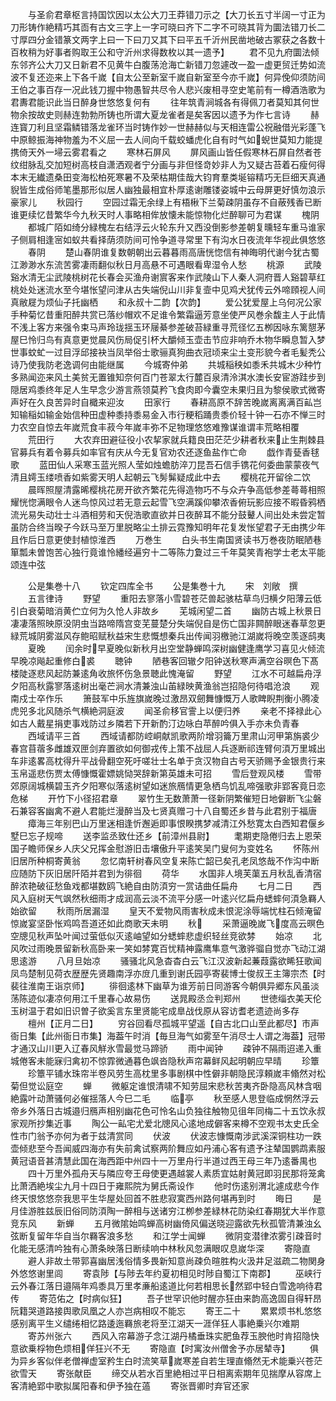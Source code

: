 <!-- { "loadSidebar": true } -->
　　与圣俞君章枢言持国饮因以太公大刀王莽错刀示之【大刀长五寸半阔一寸正为刀形铸作絶精巧其靣有古文三字上一字可晓曰齐下二字不可晓其背为圜法错刀长二寸厚四分金错篆文两字上曰一下曰刀又其下曰平五千沂州民凿地破古冢获之各数十百枚稍为好事者购取王公和守沂州求得数枚以其一遗予】
　　君不见九府圜法倾东邻齐公大刀又日新君不见黄牛白腹荡沧海亡新错刀忽遽改一盈一虚更贸迁势如流波不复还迩来上下各千嵗【自太公至新室千嵗自新室至今亦千嵗】何异俛仰须防间王伯之事百存一况此钱刀握中物愚智共尽令人悲兴废相寻空史笔前有一樽酒浩歌为君夀君能识此当日醉身世悠悠复何有
　　往年筑青涧城各有得佩刀者莫知其何世物余按故史则赫连勃勃所铸也所谓大夏龙雀者是矣客因以遗予为作七言诗
　　赫连寳刀利且坚霜鳞错落龙雀环当时铸作妙一世赫赫似与天相连雷公祝融借光彩蓬飞中原鲸振海神物羞为不义屈一去人间向千载蛟蟠虎化自有时气如蜺世莫知力能提携倚天外一埽云雾君看之
　　寒林石屏风
　　屏风画山皆任假寒林石屏自然者苍纹绀脉乱交加短树高枝自潇洒观者宁分画与非但怪竒妙非人为又疑古苔着石瘦何得本末无纎遗桑田变海松柏死寒暑不及荣枯期佳哉大钧育羣类埏镕精巧无巨细天真通貎皆生成俗师笔墨那形似居人幽独最相宜朴厚逺谢雕镂姿城中云母屏更好慎勿浪示豪家儿
　　秋园行
　　空园过霜无余绿上有梧楸下兰菊疎阴虽存不自蔽残香已断谁更续忆昔繁华今九秋天时人事略相侔放懐未能惊物化烂醉聊可为君谋
　　槐阴
　　都城广陌如绮分緑槐左右结浮云火轮东升又西没倒影参差朝复曛轻车重马谁家子侧肩相逢宻如蚁共看择荫须防间可怜争道寻常里下有沟水日夜流年华视此俱悠悠
　　春阴
　　楚山春阴谁复数朝朝出云暮暮雨高唐恍惚信有神晦明代谢今犹古蜀江渺渺水东流苦雾凄雨翻似秋日月高悬不可遇眼看卑湿令人愁
　　桃源
　　武陵谿水清无尘武陵桃树花长春会买渔舟谢賔客来作武陵山下人秦人洞府晋人谿碧草红桃处处迷流水至今堪怅望问津从古失端倪山川非复壸中见鸡犬犹传云外啼頋视人间真敝屣为烦仙子托幽栖
　　和永叔十二韵【次韵】
　　爱公犹爱屋上乌何况公家手种菊忆昔重阳醉共赏已落纱帽欢不足谁令繁霜逼芳意坐使严风巻余馥主人于此情不浅上客方来强令束马声玲珑揺玉环屦綦参差破苔緑重寻荒径忆五栁因咏东篱憇茅屋巳怜归鸟有真意更觉晨风伤局促引杯大釂倾玉壶击节应非响乔木物华瞬息暂入梦世事蚊虻一过目浮邱接袂当凤举俗士歌骊真狗曲衣冠顷来尘土变形貌今者毛髪秃公诗乃使我防老逸调何由能继属
　　今城寄仲弟
　　共城稲秧如黍禾共城木少种竹多熟闻迩来风土美贫无置锥知奈何百门苍翠太行麓百泉清泠淇水澳长安宦游跬步到隠居鸡黍终年足人生早念少游言燕领莫矜飞食肉即今囊空未果归且为黎侯歌式微寄声好在久良苦异时自檝来迎汝
　　田家行
　　春耕高原不辞苦晚嵗离离满百畆岂知输稲如输金始信种田虚种黍持黍易金入市行粳稻踊贵黍价轻十钟一石亦不惮三时力农空自惊去年嵗荒食丰菽今年嵗丰弥不足物理悠悠难豫谋谁谓丰荒略相覆
　　荒田行
　　大农弃田避征役小农挈家就兵籍良田茫茫少耕者秋来止生荆棘县官募兵有着令募兵如率官有庆从今无复官劝农还逐鱼盐作亡命
　　戯作青甆香毬歌
　　蓝田仙人采寒玉蓝光照人莹如烛蟾肪淬刀昆吾石信手镌花何委曲蒙蒙夜气清且嫮玉缕喷香如紫雾天明人起朝云飞髣髴疑成此中去
　　樱桃花开留徐二饮
　　晨晖照屋清露晞樱桃花房开欲齐繁花先得造物巧不与众卉争高低参差蕚蕚相照耀恍惚满眼令人迷鸟惊风过若无意云起雪飞空满蹊仰攀浓香俯玩影应接不暇昏鸦栖流光易失动壮士斗酒相劳和天倪浩歌直欲并日夜醉耳不能分鼓鼙人间出处未尝定暂虽防合终当暌子今跃马至万里脱略尘土排云霓豫知明年花复发怅望君子无由携少年且作后日意更使封植惊淮西
　　万巻生
　　白头书生南国贤读书万巻夜防眠陋巷箪瓢未曽饱苦心独行竟谁怜繙经遍穷十二等陈力夐过三千年莫笑青袍学士老太平能颂连中弦






　　公是集巻十八
　　钦定四库全书
　　公是集巻十九
　　宋　刘敞　撰
　　五言律诗
　　野望
　　重阳去寥落小雪碧苍茫兽起骇枯草鸟归横夕阳薄云低引白衰菊暗消黄伫立何为久怆人非故乡
　　芜城闲望二首
　　幽防古城上秋景日凄凄落照映原没阴虫当路啼隋宫变芜蔓楚分失端倪自是伤亡国非闗醉眼迷春草忽更緑荒城阴雾滋风存鲍昭赋秋益宋生悲慨想秦兵出传闻羽檄驰江湖嵗将晚空羡逐鸱夷
　　夏晚
　　闰余时早夏晚似新秋月出空堂静蝉鸣深树幽健逢鹰学习喜见火倾流早晚凉飚起重修白裘
　　聴钟
　　陋巷客回辙夕阳钟送秋寒声满空谷暝色下髙楼陡逐悲风起防兼逺角收旅怀伤急景聴此愧淹留
　　野望
　　江水不可越扁舟浮夕阳高秋露寥落逺树出毫芒涧水清兼浊山苖緑映黄渔翁岂招隐何待唱沧浪
　　观南戍士卒作乐
　　箫鼓军中乐旌旗嵗晚过激昂双劒舞慷慨万人歌睥睨荆衡小腾凌虎兕多北风随杀气横絶洞庭波
　　闻圣俞移官霅上以便归养
　　亲老不择禄此心如古人戴星捐吏事戏防过乡隣若下开新酌汀边咏白苹醉吟俱入手亦未负青春
　　西域请平三首
　　西域请都防崆峒献凯歌两阶增羽籥万里肃山河甲第旃裘少春宫苜蓿多雌雄双匣剑弃置欲如何御戎传上策不战屈人兵逐断祁连臂何湏万里城出车非逺畧高枕得升平战骨翻空死吁嗟壮士名单于贪汉物自古号天骄赐予金银贵行来玉帛遥悲伤贾太傅慷慨霍嫖姚恸哭辞新第英雄未可招
　　雪后登观风楼
　　雪带郊原阔城横碧玉齐夕阳寒似落逺树望如迷旅鴈情更急栖鸟饥乱啼强歌非郢客竟日恋危梯
　　开竹下小径招君章
　　翠竹生无数萧萧一径新阴繁催短日地僻断飞尘磐石兼容客幽禽不避人君能烂漫醉当及七贤真赠刁十八自蜀还乡昔与此君别于福唐
　　瘴海三年别巴山万里迷相逢忻邂逅即事恨睽携梦减清江外愁寛太白西知君偃乡墅巳忘子规啼
　　送李监丞致仕还乡【前漳州县尉】
　　耄期吏隐倦归去上恩荣国子瞻师保乡人庆父兄挥金慰游旧击壤傲升平逺笑吴门叟何为变姓名
　　怀陈州旧居所种桐寄黄翁
　　忽忆南轩树春风空复来陈亡韶已矣孔老凤悠哉不作沟中断应随防下灰旧居阡陌并君到为徘徊
　　荷华
　　水国非人境芙蕖五月秋乱香清宿醉浓艳破征愁鱼戏都堪数鸥飞絶自由防湏穷一赏诘曲任扁舟
　　七月二日
　　西风入庭树天气飒然秋细雨才成润高云淡不流平分感一叶逺兴忆扁舟蟋蟀何湏急羇人始欲留
　　秋雨所居漏湿
　　皇天不爱物风雨害秋成未恨泥涂辱端忧柱石倾淹留惊嵗宴坚卧怅鸡鸣吾道还如此商歌天未明
　　秋
　　采萧逼晚嵗飞度高云暝色空牕见秋声坠叶闻过萤低似灭逺岫望如分蟋蟀悲虚织轻丝竞欲棼
　　始凉
　　北风吹过雨晚景留新秋高卧来一笑如棼寛百忧精神露鹰隼意气激骅骝自觉亦飞动江湖思逺游
　　八月旦始凉
　　骚骚北风急杳杳白云飞江汉波新起蒹葭露欲睎狂歌闻凤鸟楚制见荷衣歴歴先贤趣南浮亦庻几重到谢氏园亭寄裴博士俊叔王主簿宗杰【时裴往淮南王诣京师】
　　徘徊逺林下幽草为谁芳前日同游客今朝俱异郷东风虽淡荡陈迹似凄凉何用江千里春心故易伤
　　送晁殿丞佥判郑州
　　世徳缁衣美天伦玉树温于君如旧识曽子欲奚言东里贤能宅成臯战伐原从容访耆老遗迹尚多存
　　檀州【正月二日】
　　穷谷回看尽孤城平望遥【自古北口山至此都尽】市声衙日集【此州衙日市集】海葢午时消【毎旦海气如雾至午消尽士人谓之海葢】冠带才通汉山川更入辽春风觧氷雪最觉马蹄骄
　　雨中闻钟
　　疎钟不隔雨迢递入重城倦客未能寐归禽初不惊霏微通暮色飒沓隐秋声帘幕鲜风起明朝应早晴
　　珍簟
　　珍簟平铺水珠帘半卷风劳生高枕里多事剧棋中性僻非朝隐民淳頼嵗丰翛然对松菊但觉讼庭空
　　蝉
　　微躯定谁恨清啸不知劳屈宋悲秋苦夷齐卧隐高风林含咽絶露叶动萧骚何必催揺落人今巳二毛
　　临亭
　　秋至感人思登临成惘然浮云帝乡外落日古城邉归鴈声相别幽花色可怜名山负独往触物见徂年同梅二十五饮永叔家观所抄集近事
　　陶公一畆宅尤爱北牕风心逺地成僻客来樽不空观书太史氏全性市门翁予亦何为者于兹清赏同
　　伏波
　　伏波志慷慨南涉武溪深铜柱功一跌壶倾悲至今吾闻威四海亦有失前禽试察两阶舞应如丹浦心客有遗予注辇国鹦鹉素服黄冠语音甚清慧此国在海西距中州四十一万里舟行半道过西王母三年乃逺番禺也
　　四十万里外孤舟天与隣应夸王母使更遇越裳人素质宜姑射黄冠即羽民那将笼禽比萧洒絶埃尘九月十四日于雍熙院为舅氏斋设作
　　他时伤逺别渭北遽成悲今作终天恨悠悠奈我思平生华屋处回首不胜悲寂寞西州路何堪再到时
　　晦日
　　是月佳游胜兹辰旧俗同防湏陶一醉相与送诸穷江栁参差緑林花防染红春期犹大半作意竞东风
　　新蝉
　　五月微隂始鸣蝉高树幽倚风偏送晓迎露欲先秋孤管清兼浊幺弦断复留年华自当尔羇客浪多愁
　　和江学士闻蝉
　　微阴变潜律浓雾引疎音时化能无感清吟独有心萧条映落日断续响中林秋风忽满眼叹息嵗华深
　　寄隐直
　　避人非故土带郭喜幽居浅俗情多畏新知意尚疎负暄胜构火汲井足滋疏二物関身外悠悠谢里闾
　　寄袁陟【与陟去年约夏初相见时陟自蜀江下南郡】
　　巫峡行云外春江落日邉隔年鸡黍具万里孝亷船逺道比何若相思长然郢中轻白雪逸响待君传
　　寄范佑之【时病似狂】
　　吾子世罕识他时醒亦狂由来韵高逸固自得轩昂阮籍哭道路接舆歌凤凰之人亦岂病相叹不能忘
　　寄王二十
　　累累烦书札悠悠感别离平生义缱绻相忆路逶迤羇旅老将至江湖天一涯佯狂人事絶乗兴尔难期
　　寄苏州张六
　　西风入帘幕游子念江湖丹橘垂珠实肥鱼荐玉腴他时肯招隐快意欲乗桴物色烦相佯狂兴不无
　　寄隐直【时寓汝州僧舍予亦居辇寺】
　　俱为异乡客似伴老僧禅虚室矜生白时流笑草嵗寒差自若生理直翛然无术能乗兴苍茫欲雪天
　　寄张献臣
　　缔交从若水百里絶相过平日相离索期年见揣摩从容席上客清絶郢中歌拟属阳春和伊予独在薖
　　寄张晋卿时弃官还家
